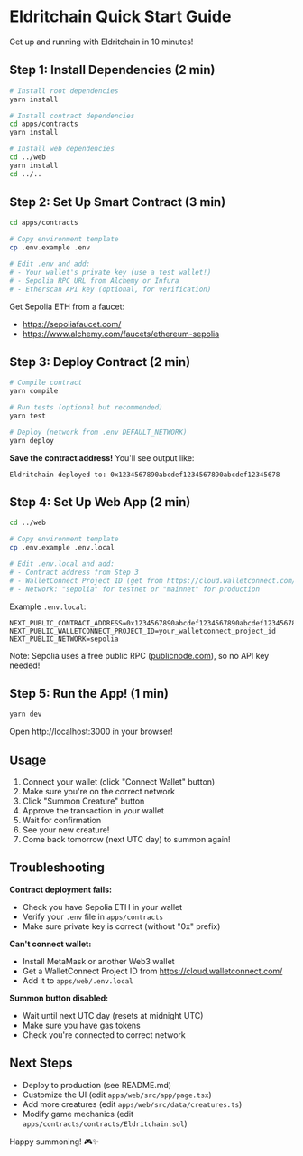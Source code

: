 # Eldritchain Quick Start Guide

Get up and running with Eldritchain in 10 minutes!

## Step 1: Install Dependencies (2 min)

```bash
# Install root dependencies
yarn install

# Install contract dependencies
cd apps/contracts
yarn install

# Install web dependencies
cd ../web
yarn install
cd ../..
```

## Step 2: Set Up Smart Contract (3 min)

```bash
cd apps/contracts

# Copy environment template
cp .env.example .env

# Edit .env and add:
# - Your wallet's private key (use a test wallet!)
# - Sepolia RPC URL from Alchemy or Infura
# - Etherscan API key (optional, for verification)
```

Get Sepolia ETH from a faucet:

- https://sepoliafaucet.com/
- https://www.alchemy.com/faucets/ethereum-sepolia

## Step 3: Deploy Contract (2 min)

```bash
# Compile contract
yarn compile

# Run tests (optional but recommended)
yarn test

# Deploy (network from .env DEFAULT_NETWORK)
yarn deploy
```

**Save the contract address!** You'll see output like:

```
Eldritchain deployed to: 0x1234567890abcdef1234567890abcdef12345678
```

## Step 4: Set Up Web App (2 min)

```bash
cd ../web

# Copy environment template
cp .env.example .env.local

# Edit .env.local and add:
# - Contract address from Step 3
# - WalletConnect Project ID (get from https://cloud.walletconnect.com/)
# - Network: "sepolia" for testnet or "mainnet" for production
```

Example `.env.local`:
```env
NEXT_PUBLIC_CONTRACT_ADDRESS=0x1234567890abcdef1234567890abcdef12345678
NEXT_PUBLIC_WALLETCONNECT_PROJECT_ID=your_walletconnect_project_id
NEXT_PUBLIC_NETWORK=sepolia
```

Note: Sepolia uses a free public RPC ([publicnode.com](https://ethereum-sepolia-rpc.publicnode.com)), so no API key needed!

## Step 5: Run the App! (1 min)

```bash
yarn dev
```

Open http://localhost:3000 in your browser!

## Usage

1. Connect your wallet (click "Connect Wallet" button)
2. Make sure you're on the correct network
3. Click "Summon Creature" button
4. Approve the transaction in your wallet
5. Wait for confirmation
6. See your new creature!
7. Come back tomorrow (next UTC day) to summon again!

## Troubleshooting

**Contract deployment fails:**

- Check you have Sepolia ETH in your wallet
- Verify your `.env` file in `apps/contracts`
- Make sure private key is correct (without "0x" prefix)

**Can't connect wallet:**

- Install MetaMask or another Web3 wallet
- Get a WalletConnect Project ID from https://cloud.walletconnect.com/
- Add it to `apps/web/.env.local`

**Summon button disabled:**

- Wait until next UTC day (resets at midnight UTC)
- Make sure you have gas tokens
- Check you're connected to correct network

## Next Steps

- Deploy to production (see README.md)
- Customize the UI (edit `apps/web/src/app/page.tsx`)
- Add more creatures (edit `apps/web/src/data/creatures.ts`)
- Modify game mechanics (edit `apps/contracts/contracts/Eldritchain.sol`)

Happy summoning! 🎮✨
